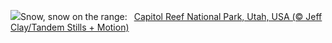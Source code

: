 ![](https://www.bing.com/th?id=OHR.CapitolReefSnow_EN-GB5319402491_UHD.jpg&w=1000)Snow, snow on the range:&nbsp;&ensp;[Capitol Reef National Park, Utah, USA (© Jeff Clay/Tandem Stills + Motion)](https://www.bing.com/th?id=OHR.CapitolReefSnow_EN-GB5319402491_UHD.jpg)
<br><br/>
